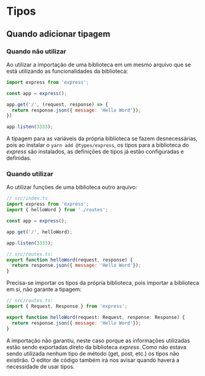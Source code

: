 # Tipos

## Quando adicionar tipagem

### Quando não utilizar

Ao utilizar a importação de uma biblioteca em um mesmo arquivo que se está utilizando as funcionalidades da biblioteca:

```js
import express from 'express';

const app = express();

app.get('/', (request, response) => {
  return response.json({ message: 'Hello Word'});
})

app.listen(3333);
```

A tipagem para as variáveis da própria biblioteca se fazem desnecessárias, pois ao instalar o `yarn add @types/express`, os tipos para a biblioteca do _express_ são instalados, as definições de tipos já estão configuradas e definidas.

### Quando utilizar

Ao utilizar funçòes de uma biblioteca outro arquivo:

```js
// src/index.ts
import express from 'express';
import { helloWord } from './routes';

const app = express();

app.get('/', helloWord);

app.listen(3333);
```

```js
// src/routes.ts:
export function helloWord(request, response) {
  return response.json({ message: 'Hello Word'});
}
```

Precisa-se importar os tipos da própria biblioteca, pois importar a biblioteca em si, não garante a tipagem:

```js
// src/routes.ts:
import { Request, Response } from 'express';

export function helloWord(request: Request, response: Response) {
  return response.json({ message: 'Hello Word'});
}
```

A importação não garantiu, neste caso porque as informações utilizadas estão sendo exportadas direto da biblioteca _express_. Como não estava sendo utilizada nenhum tipo de método (get, post, etc.) os tipos não existirão. O editor de código também irá nos avisar quando haverá a necessidade de usar tipos.
